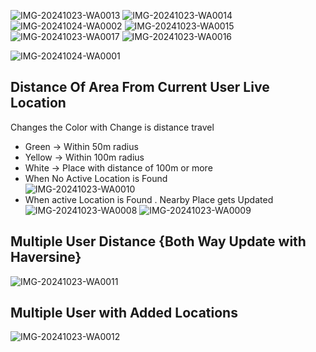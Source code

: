 ![IMG-20241023-WA0013](https://github.com/user-attachments/assets/1946b090-dcd1-4547-9a97-130073d5ceb1)
![IMG-20241023-WA0014](https://github.com/user-attachments/assets/9f862614-60f5-41e5-be22-72a2de20fb04)
![IMG-20241024-WA0002](https://github.com/user-attachments/assets/18ac557c-7cb0-4ac4-b73c-cca36e565eb8)
![IMG-20241023-WA0015](https://github.com/user-attachments/assets/487f0f13-7683-4731-8447-ff79a30c8581)
![IMG-20241023-WA0017](https://github.com/user-attachments/assets/84ebee9b-e486-48cf-a822-8a217e45e8da)
![IMG-20241023-WA0016](https://github.com/user-attachments/assets/23733419-5f52-48c6-9f5e-8686f5773c43)

![IMG-20241024-WA0001](https://github.com/user-attachments/assets/c2de3ab8-bc0b-40a7-850f-c51c2b728f71)
## Distance Of Area From Current User Live Location
  Changes the Color with Change is distance travel
  - Green -> Within 50m radius
  - Yellow -> Within 100m radius
  - White ->  Place with distance of 100m or more
  - When No Active Location is Found   
    ![IMG-20241023-WA0010](https://github.com/user-attachments/assets/d3c9ee11-3b01-4319-b949-8dfd9c257246)
  - When active Location is Found . Nearby Place gets Updated 
    ![IMG-20241023-WA0008](https://github.com/user-attachments/assets/157048ab-281c-476f-8ab5-1a5056440ef8)
    ![IMG-20241023-WA0009](https://github.com/user-attachments/assets/3cdcdb63-6679-4802-8607-536d12e6982e)
## Multiple User Distance {Both Way Update with Haversine} 
![IMG-20241023-WA0011](https://github.com/user-attachments/assets/e77bfbd1-fcda-4b4e-8730-e3746bdcf032)
## Multiple User with Added Locations
![IMG-20241023-WA0012](https://github.com/user-attachments/assets/794e347c-b62f-42b1-a89f-e3b08d8a39d0)
